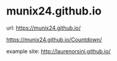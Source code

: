 # munix24.github.io

url:
https://munix24.github.io/

https://munix24.github.io/Countdown/

example site:
http://laurenorsini.github.io/

